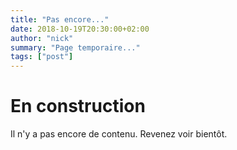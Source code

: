 ```yaml
---
title: "Pas encore..."
date: 2018-10-19T20:30:00+02:00
author: "nick"
summary: "Page temporaire..."
tags: ["post"]
---
```


# En construction

Il n'y a pas encore de contenu.  Revenez voir bientôt.
